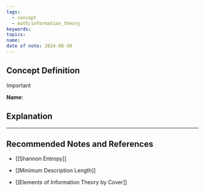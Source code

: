 ```yaml
---
tags:
  - concept
  - math/information_theory
keywords: 
topics: 
name: 
date of note: 2024-08-30
---
```


## Concept Definition

>[!important]
>**Name**: 



## Explanation





-----------
##  Recommended Notes and References


- [[Shannon Entropy]]
- [[Minimum Description Length]]

- [[Elements of Information Theory by Cover]] 